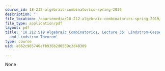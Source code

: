 ```yaml
---
course_id: 18-212-algebraic-combinatorics-spring-2019
description: ''
file_location: /coursemedia/18-212-algebraic-combinatorics-spring-2019/a662c985740afb936b2d0539c3d48309_MIT18_212S19_lec35.pdf
file_type: application/pdf
layout: pdf
title: '18.212 S19 Algebraic Combinatorics, Lecture 35: Lindstrom-Gessel-Viennot lemma
  and Lindstrom Theorem'
type: course
uid: a662c985740afb936b2d0539c3d48309

---
```

None